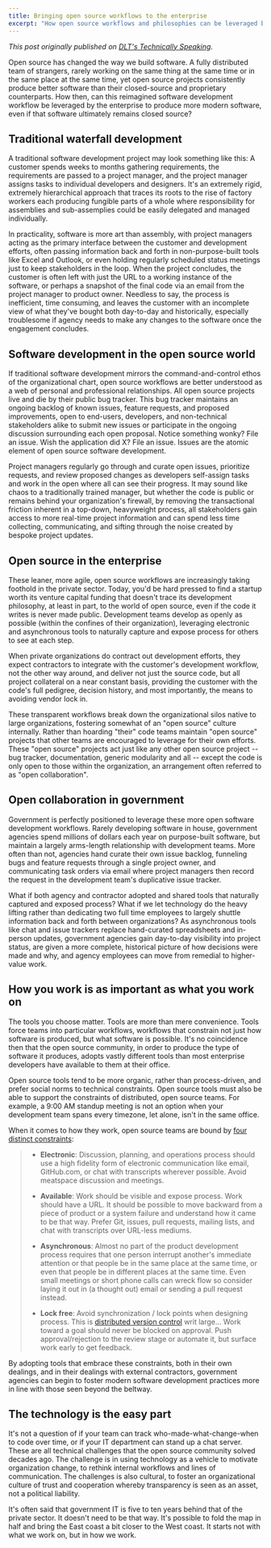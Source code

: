 ```yaml
---
title: Bringing open source workflows to the enterprise
excerpt: "How open source workflows and philosophies can be leveraged by the enterprise to produce more modern software, even if that software ultimately remains closed source."
---
```


*This post originally published on [DLT's Technically Speaking](http://blogs.dlt.com/bringing-open-source-workflows-enterprise/).*

Open source has changed the way we build software. A fully distributed team of strangers, rarely working on the same thing at the same time or in the same place at the same time, yet open source projects consistently produce better software than their closed-source and proprietary counterparts. How then, can this reimagined software development workflow be leveraged by the enterprise to produce more modern software, even if that software ultimately remains closed source?

## Traditional waterfall development

A traditional software development project may look something like this: A customer spends weeks to months gathering requirements, the requirements are passed to a project manager, and the project manager assigns tasks to individual developers and designers. It's an extremely rigid, extremely hierarchical approach that traces its roots to the rise of factory workers each producing fungible parts of a whole where responsibility for assemblies and sub-assemplies could be easily delegated and managed individually.

In practicality, software is more art than assembly, with project managers acting as the primary interface between the customer and development efforts, often passing information back and forth in non-purpose-built tools like Excel and Outlook, or even holding regularly scheduled status meetings just to keep stakeholders in the loop. When the project concludes, the customer is often left with just the URL to a working instance of the software, or perhaps a snapshot of the final code via an email from the project manager to product owner. Needless to say, the process is inefficient, time consuming, and leaves the customer with an incomplete view of what they've bought both day-to-day and historically, especially troublesome if agency needs to make any changes to the software once the engagement concludes.

## Software development in the open source world

If traditional software development mirrors the command-and-control ethos of the organizational chart, open source workflows are better understood as a web of personal and professional relationships. All open source projects live and die by their public bug tracker. This bug tracker maintains an ongoing backlog of known issues, feature requests, and proposed improvements, open to end-users, developers, and non-technical stakeholders alike to submit new issues or participate in the ongoing discussion surrounding each open proposal. Notice something wonky? File an issue. Wish the application did X? File an issue. Issues are the atomic element of open source software development.

Project managers regularly go through and curate open issues, prioritize requests, and review proposed changes as developers self-assign tasks and work in the open where all can see their progress. It may sound like chaos to a traditionally trained manager, but whether the code is public or remains behind your organization's firewall, by removing the transactional friction inherent in a top-down, heavyweight process, all stakeholders gain access to more real-time project information and can spend less time collecting, communicating, and sifting through the noise created by bespoke project updates.

## Open source in the enterprise

These leaner, more agile, open source workflows are increasingly taking foothold in the private sector. Today, you'd be hard pressed to find a startup worth its venture capital funding that doesn't trace its development philosophy, at least in part, to the world of open source, even if the code it writes is never made public. Development teams develop as openly as possible (within the confines of their organization), leveraging electronic and asynchronous tools to naturally capture and expose process for others to see at each step.

When private organizations do contract out development efforts, they expect contractors to integrate with the customer's development workflow, not the other way around, and deliver not just the source code, but all project collateral on a near constant basis, providing the customer with the code's full pedigree, decision history, and most importantly, the means to avoiding vendor lock in.

These transparent workflows break down the organizational silos native to large organizations, fostering somewhat of an "open source" culture internally. Rather than hoarding "their" code teams maintain "open source" projects that other teams are encouraged to leverage for their own efforts. These "open source" projects act just like any other open source project -- bug tracker, documentation, generic modularity and all -- except the code is only open to those within the organization, an arrangement often referred to as "open collaboration".

## Open collaboration in government

Government is perfectly positioned to leverage these more open software development workflows. Rarely developing software in house, government agencies spend millions of dollars each year on purpose-built software, but maintain a largely arms-length relationship with development teams. More often than not, agencies hand curate their own issue backlog, funneling bugs and feature requests through a single project owner, and communicating task orders via email where project managers then record the request in the development team's duplicative issue tracker.

What if both agency and contractor adopted and shared tools that naturally captured and exposed process? What if we let technology do the heavy lifting rather than dedicating two full time employees to largely shuttle information back and forth between organizations? As asynchronous tools like chat and issue trackers replace hand-curated spreadsheets and in-person updates, government agencies gain day-to-day visibility into project status, are given a more complete, historical picture of how decisions were made and why, and agency employees can move from remedial to higher-value work.

## How you work is as important as what you work on

The tools you choose matter. Tools are more than mere convenience. Tools force teams into particular workflows, workflows that constrain not just how software is produced, but what software is possible. It's no coincidence then that the open source community, in order to produce the type of software it produces, adopts vastly different tools than most enterprise developers have available to them at their office.

Open source tools tend to be more organic, rather than process-driven, and prefer social norms to technical constraints. Open source tools must also be able to support the constraints of distributed, open source teams. For example, a 9:00 AM standup meeting is not an option when your development team spans every timezone, let alone, isn't in the same office.

When it comes to how they work, open source teams are bound by [four distinct constraints](http://2ndscale.com/rtomayko/2012/adopt-an-open-source-process-constraints):

> * **Electronic**: Discussion, planning, and operations process should use a high fidelity form of electronic communication like email, GitHub.com, or chat with transcripts wherever possible. Avoid meatspace discussion and meetings.
>
> * **Available**: Work should be visible and expose process. Work should have a URL. It should be possible to move backward from a piece of product or a system failure and understand how it came to be that way. Prefer Git, issues, pull requests, mailing lists, and chat with transcripts over URL-less mediums.
>
> * **Asynchronous**: Almost no part of the product development process requires that one person interrupt another's immediate attention or that people be in the same place at the same time, or even that people be in different places at the same time. Even small meetings or short phone calls can wreck flow so consider laying it out in (a thought out) email or sending a pull request instead.
>
> * **Lock free**: Avoid synchronization / lock points when designing process. This is [distributed version control](http://en.wikipedia.org/wiki/Distributed_revision_control) writ large... Work toward a goal should never be blocked on approval. Push approval/rejection to the review stage or automate it, but surface work early to get feedback.

By adopting tools that embrace these constraints, both in their own dealings, and in their dealings with external contractors, government agencies can begin to foster modern software development practices more in line with those seen beyond the beltway.

## The technology is the easy part

It's not a question of if your team can track who-made-what-change-when to code over time, or if your IT department can stand up a chat server. These are all technical challenges that the open source community solved decades ago. The challenge is in using technology as a vehicle to motivate organization change, to rethink internal workflows and lines of communication. The challenges is also cultural, to foster an organizational culture of trust and cooperation whereby transparency is seen as an asset, not a political liability.

It's often said that government IT is five to ten years behind that of the private sector. It doesn't need to be that way. It's possible to fold the map in half and bring the East coast a bit closer to the West coast. It starts not with what we work on, but in how we work.
